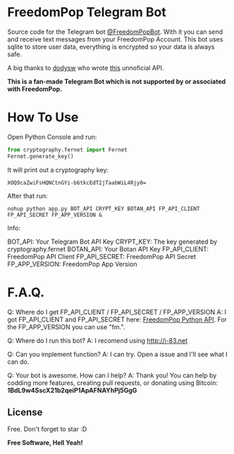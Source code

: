# FreedomPop Telegram Bot

Source code for the Telegram bot [@FreedomPopBot](https://telegram.me/freedompopbot). With it you can send and receive text messages from your FreedomPop Account. 
This bot uses sqlite to store user data, everything is encrypted so your data is always safe.

A big thanks to [dodysw](https://github.com/dodysw/) who wrote [this](https://github.com/dodysw/fpopclient) unnoficial API.

**This is a fan-made Telegram Bot which is not supported by or associated with FreedomPop.**

# How To Use
Open Python Console and run:
```python
from cryptography.fernet import Fernet
Fernet.generate_key()
```
It will print out a cryptography key:

`XOQ9caZwiFsHQNCtnGYi-b6tkcEdT2jTaabWiL4Rjy0=`

After that run:

`nohup python app.py BOT_API CRYPT_KEY BOTAN_API FP_API_CLIENT FP_API_SECRET FP_APP_VERSION &`

Info:

BOT_API: Your Telegram Bot API Key
CRYPT_KEY: The key generated by cryptography.fernet
BOTAN_API: Your Botan API Key
FP_API_CLIENT: FreedomPop API Client
FP_API_SECRET: FreedomPop API Secret
FP_APP_VERSION: FreedomPop App Version

# F.A.Q.
Q: Where do I get FP_API_CLIENT / FP_API_SECRET / FP_APP_VERSION
A: I got FP_API_CLIENT and FP_API_SECRET here: [FreedomPop Python API](https://github.com/dodysw/fpopclient). For the FP_APP_VERSION you can use "fm.".

Q: Where do I run this bot?
A: I recomend using http://i-83.net

Q: Can you implement <???> function?
A: I can try. Open a issue and I'll see what I can do.

Q: Your bot is awesome. How can I help?
A: Thank you! You can help by codding more features, creating pull requests, or donating using Bitcoin: **1BdL9w4SscX21b2qeiP1ApAFNAYhPj5GgG**

License
----
Free. Don't forget to star :D

**Free Software, Hell Yeah!**